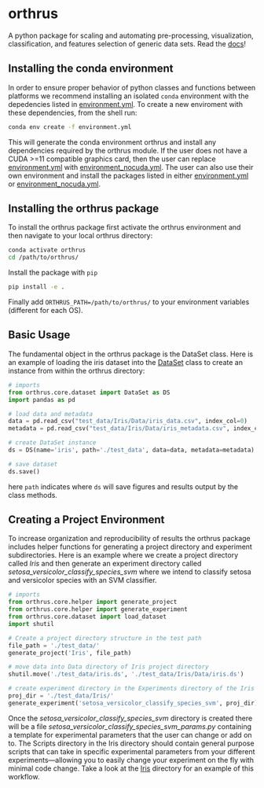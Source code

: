# orthrus
A python package for scaling and automating pre-processing, visualization, classification, and features selection of generic data sets. Read the [docs](https://ekehoe32.github.io/orthrus/)!

## Installing the conda environment
In order to ensure proper behavior of python classes and functions between platforms we recommend installing an isolated ```conda``` environment with the depedencies listed in [environment.yml](environment.yml). To create a new enviroment with these dependencies, from the shell run:
```bash
conda env create -f environment.yml
```
This will generate the conda environment orthrus and install any dependencies required by the orthrus module. If the user does not have a CUDA >=11 compatible graphics card, then the user can replace [environment.yml](environment.yml) with [environment_nocuda.yml](environment_nocuda.yml). The user can also use their own environment and install the packages listed in either [environment.yml](environment.yml) or [environment_nocuda.yml](environment_nocuda.yml).

## Installing the orthrus package
To install the orthrus package first activate the orthrus environment and then navigate to your local orthrus directory:
```bash
conda activate orthrus
cd /path/to/orthrus/
```
Install the package with ```pip```
```bash
pip install -e .
```
Finally add ```ORTHRUS_PATH=/path/to/orthrus/``` to your environment variables (different for each OS).

## Basic Usage
The fundamental object in the orthrus package is the DataSet class. Here is an example of loading the iris dataset into the [DataSet](https://ekehoe32.github.io/orthrus/rst/orthrus.core.html#orthrus.core.dataset.DataSet) class to create an instance from within the orthrus directory:

```python
# imports
from orthrus.core.dataset import DataSet as DS
import pandas as pd

# load data and metadata
data = pd.read_csv("test_data/Iris/Data/iris_data.csv", index_col=0)
metadata = pd.read_csv("test_data/Iris/Data/iris_metadata.csv", index_col=0)

# create DataSet instance
ds = DS(name='iris', path='./test_data', data=data, metadata=metadata)

# save dataset
ds.save()

```
here ```path``` indicates where ```ds``` will save figures and results output by the class methods.

## Creating a Project Environment
To increase organization and reproducibility of results the orthrus package includes helper functions for generating a project directory and experiment subdirectories. Here is an example where we create a project directory called *Iris* and then generate an experiment directory called *setosa_versicolor_classify_species_svm* where we intend to classify setosa and versicolor species with an SVM classifier.

```python
# imports
from orthrus.core.helper import generate_project
from orthrus.core.helper import generate_experiment
from orthrus.core.dataset import load_dataset
import shutil

# Create a project directory structure in the test path
file_path = './test_data/'
generate_project('Iris', file_path)

# move data into Data directory of Iris project directory
shutil.move('./test_data/iris.ds', './test_data/Iris/Data/iris.ds')

# create experiment directory in the Experiments directory of the Iris directory
proj_dir = './test_data/Iris/'
generate_experiment('setosa_versicolor_classify_species_svm', proj_dir)
```
Once the *setosa_versicolor_classify_species_svm* directory is created there will be a file *setosa_versicolor_classify_species_svm_params.py* containing a template for experimental parameters that the user can change or add on to. The Scripts directory in the Iris directory should contain general purpose scripts that can take in specific experimental parameters from your different experiments—allowing you to easily change your experiment on the fly with minimal code change. Take a look at the [Iris](test_data/Iris) directory for an example of this workflow.

